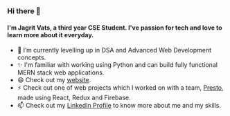 ### Hi there 👋
#### I'm Jagrit Vats, a third year CSE Student. I've passion for tech and love to learn more about it everyday.
- 🌱 I’m currently levelling up in DSA and Advanced Web Development concepts.
- ✨ I'm familiar with working using Python and can build fully functional MERN stack web applications.
- 😄 Check out my [website](https://jagritvats.netlify.app/).
- ⚡ Check out one of web projects which I worked on with a team, [Presto](https://prestoj.netlify.app/), made using React, Redux and Firebase.
- 📫 Check out my [LinkedIn Profile](https://www.linkedin.com/in/jagritvats/) to know more about me and my skills.


<!--
**jagritvats/jagritvats** is a ✨ _special_ ✨ repository because its `README.md` (this file) appears on your GitHub profile.

Here are some ideas to get you started:

- 🔭 I’m currently working on ...

- 👯 I’m looking to collaborate on ...
- 🤔 I’m looking for help with ...
- 💬 Ask me about ...
- 📫 How to reach me: ...
- 😄 Pronouns: ...
- ⚡ Fun fact: ...
-->
